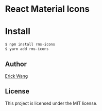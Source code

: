 # React Material Icons

# Install
```bash
$ npm install rms-icons
$ yarn add rms-icons
```

## Author

[Erick Wang](https://github.com/erickwang108)

## License

This project is licensed under the MIT license.

